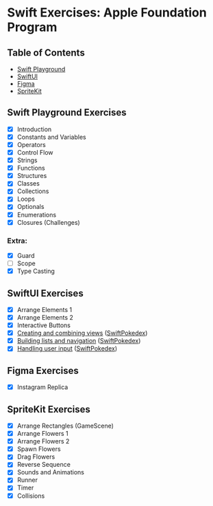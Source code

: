 # Swift Exercises: Apple Foundation Program

## Table of Contents

- [Swift Playground](#swift-playground-exercises)
- [SwiftUI](#swiftui-exercises)
- [Figma](#figma-exercises)
- [SpriteKit](#spritekit-exercises)

## Swift Playground Exercises

- [x] Introduction
- [x] Constants and Variables
- [x] Operators
- [x] Control Flow
- [x] Strings
- [x] Functions
- [x] Structures
- [x] Classes
- [x] Collections
- [x] Loops
- [x] Optionals
- [x] Enumerations
- [x] Closures (Challenges)

### Extra:
- [x] Guard
- [ ] Scope
- [x] Type Casting

## SwiftUI Exercises
- [x] Arrange Elements 1
- [x] Arrange Elements 2
- [x] Interactive Buttons
- [x] [Creating and combining views](https://developer.apple.com/tutorials/swiftui/creating-and-combining-views) ([SwiftPokedex](https://github.com/FedeDC512/SwiftPokedex))
- [x] [Building lists and navigation](https://developer.apple.com/tutorials/swiftui/building-lists-and-navigation) ([SwiftPokedex](https://github.com/FedeDC512/SwiftPokedex))
- [x] [Handling user input](https://developer.apple.com/tutorials/swiftui/handling-user-input) ([SwiftPokedex](https://github.com/FedeDC512/SwiftPokedex))

## Figma Exercises
- [x] Instagram Replica

## SpriteKit Exercises
- [x] Arrange Rectangles (GameScene)
- [x] Arrange Flowers 1
- [x] Arrange Flowers 2
- [x] Spawn Flowers
- [x] Drag Flowers
- [x] Reverse Sequence
- [x] Sounds and Animations
- [x] Runner
- [x] Timer
- [x] Collisions